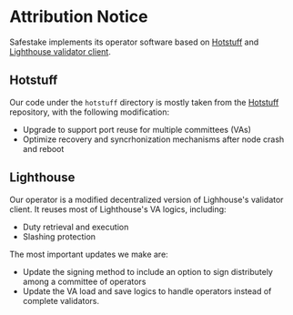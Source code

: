 # Attribution Notice

Safestake implements its operator software based on [Hotstuff](https://github.com/asonnino/hotstuff) and [Lighthouse validator client](https://github.com/sigp/lighthouse/tree/stable/validator_client).

## Hotstuff
Our code under the `hotstuff` directory is mostly taken from the [Hotstuff](https://github.com/asonnino/hotstuff) repository, with the following modification:
- Upgrade to support port reuse for multiple committees (VAs)
- Optimize recovery and syncrhonization mechanisms after node crash and reboot


## Lighthouse
Our operator is a modified decentralized version of Lighhouse's validator client. It reuses most of Lighthouse's VA logics, including:
- Duty retrieval and execution
- Slashing protection

The most important updates we make are:
- Update the signing method to include an option to sign distributely among a committee of operators
- Update the VA load and save logics to handle operators instead of complete validators.